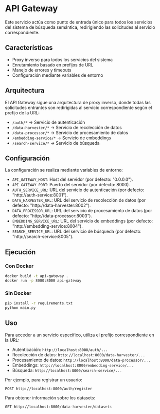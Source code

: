 # API Gateway

Este servicio actúa como punto de entrada único para todos los servicios del sistema de búsqueda semántica, redirigiendo las solicitudes al servicio correspondiente.

## Características

- Proxy inverso para todos los servicios del sistema
- Enrutamiento basado en prefijos de URL
- Manejo de errores y timeouts
- Configuración mediante variables de entorno

## Arquitectura

El API Gateway sigue una arquitectura de proxy inverso, donde todas las solicitudes entrantes son redirigidas al servicio correspondiente según el prefijo de la URL:

- `/auth/*` -> Servicio de autenticación
- `/data-harvester/*` -> Servicio de recolección de datos
- `/data-processor/*` -> Servicio de procesamiento de datos
- `/embedding-service/*` -> Servicio de embeddings
- `/search-service/*` -> Servicio de búsqueda

## Configuración

La configuración se realiza mediante variables de entorno:

- `API_GATEWAY_HOST`: Host del servidor (por defecto: "0.0.0.0").
- `API_GATEWAY_PORT`: Puerto del servidor (por defecto: 8000).
- `AUTH_SERVICE_URL`: URL del servicio de autenticación (por defecto: "http://auth-service:8001").
- `DATA_HARVESTER_URL`: URL del servicio de recolección de datos (por defecto: "http://data-harvester:8002").
- `DATA_PROCESSOR_URL`: URL del servicio de procesamiento de datos (por defecto: "http://data-processor:8003").
- `EMBEDDING_SERVICE_URL`: URL del servicio de embeddings (por defecto: "http://embedding-service:8004").
- `SEARCH_SERVICE_URL`: URL del servicio de búsqueda (por defecto: "http://search-service:8005").

## Ejecución

### Con Docker

```bash
docker build -t api-gateway .
docker run -p 8000:8000 api-gateway
```

### Sin Docker

```bash
pip install -r requirements.txt
python main.py
```

## Uso

Para acceder a un servicio específico, utiliza el prefijo correspondiente en la URL:

- Autenticación: `http://localhost:8000/auth/...`
- Recolección de datos: `http://localhost:8000/data-harvester/...`
- Procesamiento de datos: `http://localhost:8000/data-processor/...`
- Embeddings: `http://localhost:8000/embedding-service/...`
- Búsqueda: `http://localhost:8000/search-service/...`

Por ejemplo, para registrar un usuario:

```
POST http://localhost:8000/auth/register
```

Para obtener información sobre los datasets:

```
GET http://localhost:8000/data-harvester/datasets
``` 